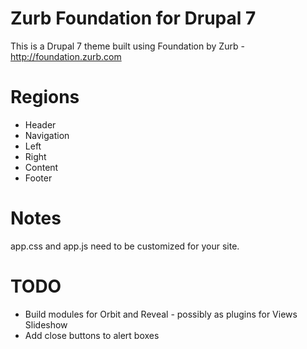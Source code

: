 Zurb Foundation for Drupal 7
============================

This is a Drupal 7 theme built using Foundation by Zurb - http://foundation.zurb.com


Regions
==============

* Header
* Navigation
* Left
* Right
* Content
* Footer


Notes
=====

app.css and app.js need to be customized for your site.



TODO
====================

* Build modules for Orbit and Reveal - possibly as plugins for Views Slideshow
* Add close buttons to alert boxes